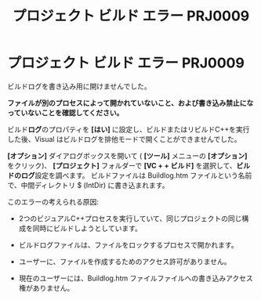 ﻿---
title: プロジェクト ビルド エラー PRJ0009
ms.date: 11/04/2016
f1_keywords:
- PRJ0009
helpviewer_keywords:
- PRJ0009
ms.assetid: 89291778-cda4-495d-983f-ddcc06dfc98b
ms.openlocfilehash: d02325504b04a13cd15dee0bd70891bf5a63b62e
ms.sourcegitcommit: 857fa6b530224fa6c18675138043aba9aa0619fb
ms.translationtype: MT
ms.contentlocale: ja-JP
ms.lasthandoff: 03/24/2020
ms.locfileid: "80192965"
---
# <a name="project-build-error-prj0009"></a>プロジェクト ビルド エラー PRJ0009

ビルドログを書き込み用に開けませんでした。

**ファイルが別のプロセスによって開かれていないこと、および書き込み禁止になっていないことを確認してください。**

ビルド**ログ**のプロパティを **[はい]** に設定し、ビルドまたはリビルドC++を実行した後、Visual はビルドログを排他モードで開くことができませんでした。

**[オプション]** ダイアログボックスを開いて ( **[ツール]** メニューの **[オプション]** をクリック)、 **[プロジェクト]** フォルダーで **[VC + + ビルド]** を選択して、**ビルドのログ**設定を調べます。 ビルドファイルは Buildlog.htm ファイルという名前で、中間ディレクトリ $ (IntDir) に書き込まれます。

このエラーの考えられる原因:

- 2つのビジュアルC++プロセスを実行していて、同じプロジェクトの同じ構成を同時にビルドしようとしています。

- ビルドログファイルは、ファイルをロックするプロセスで開かれます。

- ユーザーに、ファイルを作成するためのアクセス許可がありません。

- 現在のユーザーには、Buildlog.htm ファイルファイルへの書き込みアクセス権がありません。
